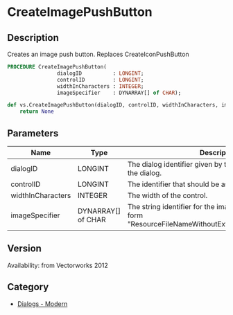 # CreateImagePushButton

## Description
Creates an image push button. Replaces CreateIconPushButton

```pascal
PROCEDURE CreateImagePushButton(
				dialogID          : LONGINT;
				controlID         : LONGINT;
				widthInCharacters : INTEGER;
				imageSpecifier    : DYNARRAY[] of CHAR);
```

```python
def vs.CreateImagePushButton(dialogID, controlID, widthInCharacters, imageSpecifier):
    return None
```

## Parameters
|Name|Type|Description|
|---|---|---|
|dialogID|LONGINT|The dialog identifier given by the command to create the dialog.|
|controlID|LONGINT|The identifier that should be assigned to the control.|
|widthInCharacters|INTEGER|The width of the control.|
|imageSpecifier|DYNARRAY[] of CHAR|The string identifier for the image. It should be of the form &quot;ResourceFileNameWithoutExtension/PathOfImageFile&quot;.|

## Version
Availability: from Vectorworks 2012

## Category
* [Dialogs - Modern](../Categories/Dialogs%20-%20Modern.md)
